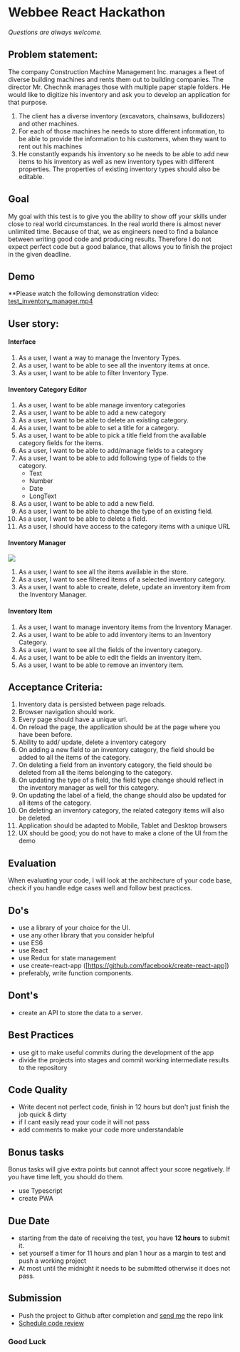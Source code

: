 
# Webbee React Hackathon

*Questions are always welcome.*


## Problem statement:
The company Construction Machine Management Inc. manages a fleet of diverse building machines and rents them out to building companies. The director Mr. Chechnik manages those with multiple paper staple folders. He would like to digitize his inventory and ask you to develop an application for that purpose.
1. The client has a diverse inventory (excavators, chainsaws, bulldozers) and other machines.
2. For each of those machines he needs to store different information, to be able to provide the information to his customers, when they want to rent out his machines
3. He constantly expands his inventory so he needs to be able to add new items to his inventory as well as new inventory types with different properties. The properties of existing inventory types should also be editable.

  

## Goal
My goal with this test is to give you the ability to show off your skills under close to real world circumstances. In the real world there is almost never unlimited time. Because of that, we as engineers need to find a balance between writing good code and producing results. Therefore I do not expect perfect code but a good balance, that allows you to finish the project in the given deadline.
  

## Demo

**Please watch the following demonstration video: [test_inventory_manager.mp4](https://drive.google.com/open?id=1fQnDIv8Q-JL5mKf9qaT7ajrMA2ACfYJU)

  

## User story:

#### Interface
1. As a user, I want a way to manage the Inventory Types.
2. As a user, I want to be able to see all the inventory items at once.
3. As a user, I want to be able to filter Inventory Type.

#### Inventory Category Editor
1. As a user, I want to be able manage inventory categories
2. As a user, I want to be able to add a new category
3. As a user, I want to be able to delete an existing category.
4. As a user, I want to be able to set a title for a category.
5. As a user, I want to be able to pick a title field from the available category fields for the items.
6. As a user, I want to be able to add/manage fields to a category
7. As a user, I want to be able to add following type of fields to the category.
	- Text
	- Number
	- Date
	- LongText
8. As a user, I want to be able to add a new field.
9. As a user, I want to be able to change the type of an existing field.
10. As a user, I want to be able to delete a field.
11. As a user, I should have access to the category items with a unique URL

#### Inventory Manager
**![](https://lh5.googleusercontent.com/ybnndBcBAZHAVIpkUHVGqvyRozL9JG3aWE5VfkYCRM0fFgi3gUHNtz0PMtdsX90FR0XDlERD5oXVI39vK7rwvZqd1HYGDDkTzOkwRA3Ae5he51YI_lg5yoSIrARfZ8Zf81C3QrVn1yn4hV1hHg)**
1. As a user, I want to see all the items available in the store.
3. As a user, I want to see filtered items of a selected inventory category.
4. As a user, I want to able to create, delete, update an inventory item from the Inventory Manager.

#### Inventory Item
1. As a user, I want to manage inventory items from the Inventory Manager.
2. As a user, I want to be able to add inventory items to an Inventory Category.
3. As a user, I want to see all the fields of the inventory category.
4. As a user, I want to be able to edit the fields an inventory item.
5. As a user, I want to be able to remove an inventory item.


## Acceptance Criteria:
1. Inventory data is persisted between page reloads.
2. Browser navigation should work.
3. Every page should have a unique url.
4. On reload the page, the application should be at the page where you have been before.
5. Ability to add/ update, delete a inventory category
6. On adding a new field to an inventory category, the field should be added to all the items of the category.
7. On deleting a field from an inventory category, the field should be deleted from all the items belonging to the category.
8. On updating the type of a field, the field type change should reflect in the inventory manager as well for this category.
9. On updating the label of a field, the change should also be updated for all items of the category.
10. On deleting an inventory category, the related category items will also be deleted.
11. Application should be adapted to Mobile, Tablet and Desktop browsers
12. UX should be good; you do not have to make a clone of the UI from the demo


## Evaluation
When evaluating your code, I will look at the architecture of your code base, check if you handle edge cases well and follow best practices.


## Do's
- use a library of your choice for the UI.
- use any other library that you consider helpful
- use ES6
- use React
- use Redux for state management
- use create-react-app ([https://github.com/facebook/create-react-app])
- preferably, write function components.

## Dont's
- create an API to store the data to a server.


## Best Practices
- use git to make useful commits during the development of the app
- divide the projects into stages and commit working intermediate results to the repository


## Code Quality
-   Write decent not perfect code, finish in 12 hours but don't just finish the job quick & dirty
-   if I cant easily read your code it will not pass
-   add comments to make your code more understandable


## Bonus tasks
Bonus tasks will give extra points but cannot affect your score negatively. If you have time left, you should do them.
- use Typescript
- create PWA


## Due Date  
- starting from the date of receiving the test, you have **12 hours** to submit it.
- set yourself a timer for 11 hours and plan 1 hour as a margin to test and push a working project
- At most until the midnight it needs to be submitted otherwise it does not pass.


## Submission
- Push the project to Github after completion and [send me](mailto:shashank@veranstaltungsbutler.de) the repo link
- [Schedule code review](https://tinyurl.com/react-code-review)

### Good Luck